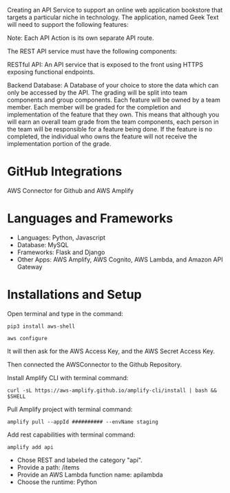 Creating an API Service to support an online web application bookstore that targets a particular niche in
technology. The application, named Geek Text will need to support the following features:

Note: Each API Action is its own separate API route.

The REST API service must have the following components:

RESTful API: An API service that is exposed to the front using HTTPS exposing functional endpoints.

Backend Database: A Database of your choice to store the data which can only be accessed by the API.
The grading will be split into team components and group components. Each feature will be owned by a team member.
Each member will be graded for the completion and implementation of the feature that they own. This means that
although you will earn an overall team grade from the team components, each person in the team will be responsible
for a feature being done. If the feature is no completed, the individual who owns the feature will not receive the
implementation portion of the grade.

# GitHub Integrations
AWS Connector for Github and AWS Amplify

# Languages and Frameworks
- Languages: Python, Javascript
- Database: MySQL
- Frameworks: Flask and Django 
- Other Apps: AWS Amplify, AWS Cognito, AWS Lambda, and Amazon API Gateway

# Installations and Setup
Open terminal and type in the command:
```console
pip3 install aws-shell
```
```console
aws configure
```
It will then ask for the AWS Access Key, and the AWS Secret Access Key.

Then connected the AWSConnector to the Github Repository.

Install Amplify CLI with terminal command: 
```console
curl -sL https://aws-amplify.github.io/amplify-cli/install | bash && $SHELL
```
Pull Amplify project with terminal command: 
```console
amplify pull --appId ########## --envName staging
```
Add rest capabilities with terminal command: 
```console
amplify add api
```
- Chose REST and labeled the category "api".
- Provide a path: /items
- Provide an AWS Lambda function name: apilambda
- Choose the runtime: Python




